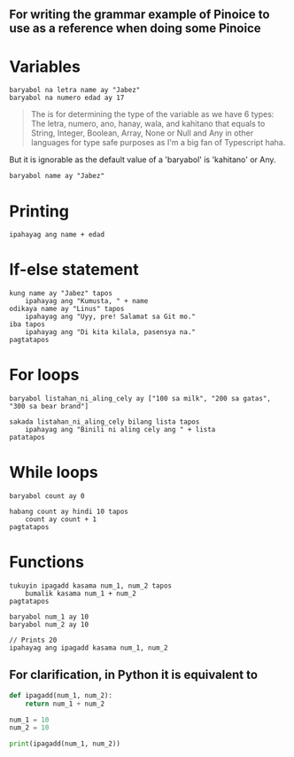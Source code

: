 ## For writing the grammar example of Pinoice to use as a reference when doing some Pinoice

# Variables
```
baryabol na letra name ay "Jabez"
baryabol na numero edad ay 17
```
> The <na> is for determining the type of the variable as we have 6 types:
> The letra, numero, ano, hanay, wala, and kahitano
> that equals to String, Integer, Boolean, Array, None or Null and Any in other languages for
> type safe purposes as I'm a big fan of Typescript haha.

But it is ignorable as the default value of a 'baryabol' is 'kahitano' or Any.
```
baryabol name ay "Jabez"
```

# Printing
```
ipahayag ang name + edad
```

# If-else statement
```
kung name ay "Jabez" tapos
    ipahayag ang "Kumusta, " + name
odikaya name ay "Linus" tapos
    ipahayag ang "Uyy, pre! Salamat sa Git mo."
iba tapos
    ipahayag ang "Di kita kilala, pasensya na."
pagtatapos
```

# For loops
```
baryabol listahan_ni_aling_cely ay ["100 sa milk", "200 sa gatas", "300 sa bear brand"]

sakada listahan_ni_aling_cely bilang lista tapos
    ipahayag ang "Binili ni aling cely ang " + lista
patatapos
```

# While loops
```
baryabol count ay 0

habang count ay hindi 10 tapos
    count ay count + 1
pagtatapos
```

# Functions
```
tukuyin ipagadd kasama num_1, num_2 tapos
    bumalik kasama num_1 + num_2
pagtatapos

baryabol num_1 ay 10
baryabol num_2 ay 10

// Prints 20
ipahayag ang ipagadd kasama num_1, num_2
```

## For clarification, in Python it is equivalent to
```py
def ipagadd(num_1, num_2):
    return num_1 + num_2

num_1 = 10
num_2 = 10

print(ipagadd(num_1, num_2))
```